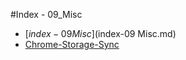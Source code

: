 #Index - 09_Misc

* [$index-09 Misc]($index-09 Misc.md)
* [Chrome-Storage-Sync](Chrome-Storage-Sync.md)
